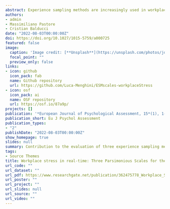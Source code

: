 ```yaml
---
abstract: Experience sampling methods are increasingly used in workplace stress assessment, yet rarely developed and validated following the available best practices. Here, we developed and evaluated parsimonious measures of momentary stressors (Task Demand and Task Control) and the Italian adaptation of the Multidimensional Mood Questionnaire as an indicator of momentary strain (Negative Valence, Tense Arousal, and Fatigue). Data from 139 full-time office workers that received seven experience sampling questionnaires per day over 3 workdays suggested satisfactory validity (including weak invariance cross-level isomorphism), level-specific reliability, and sensitivity to change. The scales also showed substantial correlations with retrospective measures of the corresponding or similar constructs and a degree of sensitivity to work sampling categories (type and mean of job task, people involved). Opportunities and recommendations for the investigation and the routine assessment of workplace stress are discussed.
authors:
- admin
- Massimiliano Pastore
- Cristian Balducci
date: "2022-08-03T00:00:00Z"
doi: https://doi.org/10.1027/1015-5759/a000725
featured: false
image:
  caption: 'Image credit: [**Unsplash**](https://unsplash.com/photos/jdD8gXaTZsc)'
  focal_point: ""
  preview_only: false
links:
- icon: github
  icon_pack: fab
  name: Github repository
  url: https://github.com/Luca-Menghini/ESMscales-workplaceStress
- icon: osf
  icon_pack: ai
  name: OSF repository
  url: https://osf.io/87a9p/
projects: []
publication: '*European Journal of Psychological Assessment, 15*(1), 1-30'
publication_short: Eu J Psychol Assessment
publication_types:
- "2"
publishDate: "2022-08-03T00:00:00Z"
show_homepage: true
slides: null
summary: Contribution to the evaluation of three experience sampling measures of job stressors and job strain.
tags:
- Source Themes
title: Workplace stress in real-time: Three Parsimonious Scales for the Experience Sampling Measurement of Stressors and Strain at Work
url_code: ""
url_dataset: ""
url_pdf: https://www.researchgate.net/publication/362475778_Workplace_Stress_in_Real_Time_Three_Parsimonious_Scales_for_the_Experience_Sampling_Measurement_of_Stressors_and_Strain_at_Work
url_poster: ""
url_project: ""
url_slides: null
url_source: ""
url_video: ""
---
```

